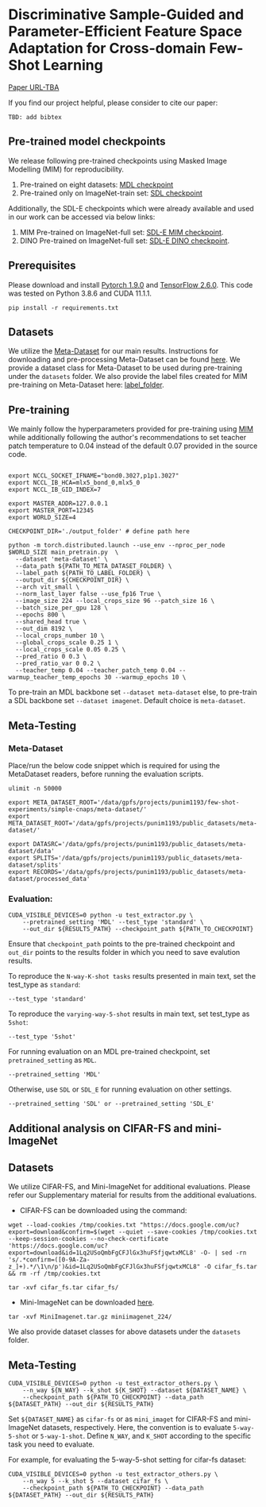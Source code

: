 # Discriminative Sample-Guided and Parameter-Efficient Feature Space Adaptation for Cross-domain Few-Shot Learning

[Paper URL-TBA](https://cvpr.thecvf.com/)

If you find our project helpful, please consider to cite our paper:

```
TBD: add bibtex
```

## Pre-trained model checkpoints

We release following pre-trained checkpoints using Masked Image Modelling (MIM) for reproducibility.
1) Pre-trained on eight datasets: [MDL checkpoint](https://mediaflux.researchsoftware.unimelb.edu.au:443/mflux/share.mfjp?_token=sTU2SepD5ePr4tfF8NHq11282382253&browser=true&filename=checkpoint_MDL.pth)
2) Pre-trained only on ImageNet-train set: [SDL checkpoint](https://mediaflux.researchsoftware.unimelb.edu.au:443/mflux/share.mfjp?_token=u7f9hIqry6YHjBHF7FU611282382251&browser=true&filename=checkpoint_SDL.pth)

Additionally, the SDL-E checkpoints which were already available and used in our work can be accessed via below links:
1) MIM Pre-trained on ImageNet-full set: [SDL-E MIM checkpoint](https://mediaflux.researchsoftware.unimelb.edu.au:443/mflux/share.mfjp?_token=aPEDmq1Xh6pxWq2uRDHZ11282382245&browser=true&filename=checkpoint_SDL_E_IBOT.pth).
2) DINO Pre-trained on ImageNet-full set: [SDL-E DINO checkpoint](https://mediaflux.researchsoftware.unimelb.edu.au:443/mflux/share.mfjp?_token=UxsiEvaecI1Jl7C5oeXH11282382249&browser=true&filename=checkpoint_SDL_E_DINO.pth).

## Prerequisites

Please download and install [Pytorch 1.9.0](https://pytorch.org/) and [TensorFlow 2.6.0](https://tensorflow.org/). This code was tested on Python 3.8.6 and CUDA 11.1.1.

```
pip install -r requirements.txt
```

## Datasets

We utilize the [Meta-Dataset](https://github.com/google-research/meta-dataset) for our main results. Instructions for downloading and pre-processing Meta-Dataset can be found [here](https://github.com/google-research/meta-dataset#downloading-and-converting-datasets).
We provide a dataset class for Meta-Dataset to be used during pre-training under the `datasets` folder.
We also provide the label files created for MIM pre-training on Meta-Dataset here: [label_folder](https://mediaflux.researchsoftware.unimelb.edu.au:443/mflux/share.mfjp?_token=J85UvGBFEesNxecpuXB811282382273&browser=true&filename=ibot_data.zip). 

## Pre-training

We mainly follow the hyperparameters provided for pre-training using [MIM](https://github.com/bytedance/ibot) while additionally following the author's recommendations to set teacher patch temperature to 0.04 instead of the default 0.07 provided in the source code. 
```

export NCCL_SOCKET_IFNAME="bond0.3027,p1p1.3027"
export NCCL_IB_HCA=mlx5_bond_0,mlx5_0
export NCCL_IB_GID_INDEX=7

export MASTER_ADDR=127.0.0.1
export MASTER_PORT=12345
export WORLD_SIZE=4

CHECKPOINT_DIR='./output_folder' # define path here

python -m torch.distributed.launch --use_env --nproc_per_node $WORLD_SIZE main_pretrain.py  \
  --dataset 'meta-dataset' \
  --data_path ${PATH_TO_META_DATASET_FOLDER} \
  --label_path ${PATH_TO_LABEL_FOLDER} \
  --output_dir ${CHECKPOINT_DIR} \
  --arch vit_small \
  --norm_last_layer false --use_fp16 True \
  --image_size 224 --local_crops_size 96 --patch_size 16 \
  --batch_size_per_gpu 128 \
  --epochs 800 \
  --shared_head true \
  --out_dim 8192 \
  --local_crops_number 10 \
  --global_crops_scale 0.25 1 \
  --local_crops_scale 0.05 0.25 \
  --pred_ratio 0 0.3 \
  --pred_ratio_var 0 0.2 \
  --teacher_temp 0.04 --teacher_patch_temp 0.04 --warmup_teacher_temp_epochs 30 --warmup_epochs 10 \
```

To pre-train an MDL backbone set `--dataset meta-dataset` else, to pre-train a SDL backbone set `--dataset imagenet`. Default choice is `meta-dataset`.

## Meta-Testing

### Meta-Dataset


Place/run the below code snippet which is required for using the MetaDataset readers, before running the evaluation scripts.
```
ulimit -n 50000

export META_DATASET_ROOT='/data/gpfs/projects/punim1193/few-shot-experiments/simple-cnaps/meta-dataset/'
export META_DATASET_ROOT='/data/gpfs/projects/punim1193/public_datasets/meta-dataset/'

export DATASRC='/data/gpfs/projects/punim1193/public_datasets/meta-dataset/data'
export SPLITS='/data/gpfs/projects/punim1193/public_datasets/meta-dataset/splits'
export RECORDS='/data/gpfs/projects/punim1193/public_datasets/meta-dataset/processed_data'
```

### Evaluation:
```
CUDA_VISIBLE_DEVICES=0 python -u test_extractor.py \
    --pretrained_setting 'MDL' --test_type 'standard' \
    --out_dir ${RESULTS_PATH} --checkpoint_path ${PATH_TO_CHECKPOINT} 
```
Ensure that `checkpoint_path` points to the pre-trained checkpoint and `out_dir` points to the results folder in which you need to save evalution results.


To reproduce the `N-way-K-shot tasks` results presented in main text, set the test_type as `standard`:
```
--test_type 'standard'
```
To reproduce the  `varying-way-5-shot` results in main text, set test_type as `5shot`: 
```
--test_type '5shot'
```

For running evaluation on an MDL pre-trained checkpoint, set `pretrained_setting` as `MDL`. 
```
--pretrained_setting 'MDL' 
```

Otherwise, use `SDL` or `SDL_E` for running evaluation on other settings.
```
--pretrained_setting 'SDL' or --pretrained_setting 'SDL_E' 
```

## Additional analysis on CIFAR-FS and mini-ImageNet


## Datasets

We utilize CIFAR-FS, and Mini-ImageNet for additional evaluations. Please refer our Supplementary material for results from the additional evaluations.

- CIFAR-FS can be downloaded using the command:
```
wget --load-cookies /tmp/cookies.txt "https://docs.google.com/uc?export=download&confirm=$(wget --quiet --save-cookies /tmp/cookies.txt --keep-session-cookies --no-check-certificate 'https://docs.google.com/uc?export=download&id=1Lq2USoQmbFgCFJlGx3huFSfjqwtxMCL8' -O- | sed -rn 's/.*confirm=([0-9A-Za-z_]+).*/\1\n/p')&id=1Lq2USoQmbFgCFJlGx3huFSfjqwtxMCL8" -O cifar_fs.tar && rm -rf /tmp/cookies.txt

tar -xvf cifar_fs.tar cifar_fs/
```

- Mini-ImageNet can be downloaded [here](https://cseweb.ucsd.edu/~weijian/static/datasets/mini-ImageNet/).
```
tar -xvf MiniImagenet.tar.gz miniimagenet_224/
```

We also provide dataset classes for above datasets under the `datasets` folder.


## Meta-Testing
```
CUDA_VISIBLE_DEVICES=0 python -u test_extractor_others.py \
    --n_way ${N_WAY} --k_shot ${K_SHOT} --dataset ${DATASET_NAME} \
    --checkpoint_path ${PATH_TO_CHECKPOINT} --data_path ${DATASET_PATH} --out_dir ${RESULTS_PATH} 
```
Set `${DATASET_NAME}` as `cifar-fs` or as `mini_imaget` for CIFAR-FS and mini-ImageNet datasets, respectively. 
Here, the convention is to evaluate `5-way-5-shot` or `5-way-1-shot`. Define `N_WAY`, and `K_SHOT` according to the specific task you need to evaluate.

For example, for evaluating the 5-way-5-shot setting for cifar-fs dataset:

```
CUDA_VISIBLE_DEVICES=0 python -u test_extractor_others.py \
    --n_way 5 --k_shot 5 --dataset cifar_fs \
    --checkpoint_path ${PATH_TO_CHECKPOINT} --data_path ${DATASET_PATH} --out_dir ${RESULTS_PATH} 
```